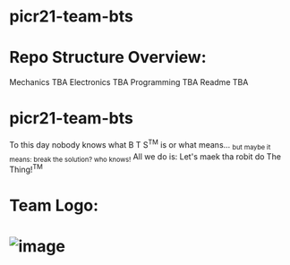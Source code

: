 # picr21-team-bts

# Repo Structure Overview:
Mechanics TBA
Electronics TBA
Programming TBA
Readme TBA

# picr21-team-bts
To this day nobody knows what B T S<sup>TM</sup> is or what means... 
<sub>but maybe it means: break the solution? who knows!</sub>
All we do is: Let's maek tha robit do The Thing!<sup>TM</sup>


# Team Logo:
# ![image](https://user-images.githubusercontent.com/30321314/132842864-88c2c4f2-6b53-4bf2-b4de-b94aaf28764a.png)

